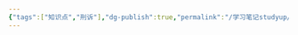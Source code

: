 ```yaml
---
{"tags":["知识点","刑诉"],"dg-publish":true,"permalink":"/学习笔记studyup/刑事诉讼法/申请排非权/","dgPassFrontmatter":true,"created":"2024-11-10T22:48:56.168+08:00","updated":"2024-11-10T22:48:56.743+08:00"}
---
```


